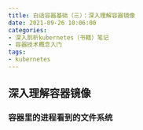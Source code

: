 ```yaml
---
title: 白话容器基础（三）：深入理解容器镜像
date: 2021-09-26 10:06:00
categories: 
- 深入剖析kubernetes（书籍）笔记
- 容器技术概念入门
tags:
- kubernetes
---
```


## 深入理解容器镜像

### 容器里的进程看到的文件系统

